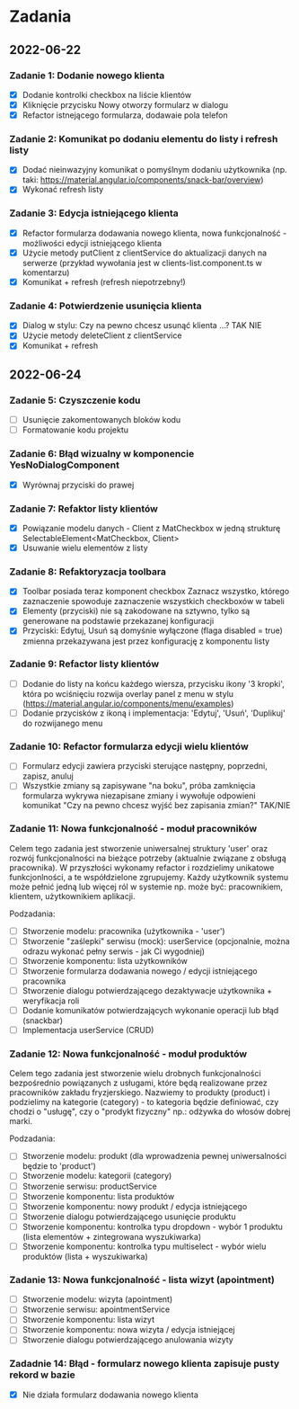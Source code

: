 # Zadania

## 2022-06-22

### Zadanie 1: Dodanie nowego klienta
 - [x] Dodanie kontrolki checkbox na liście klientów
 - [x] Kliknięcie przycisku Nowy otworzy formularz w dialogu
 - [x] Refactor istnejącego formularza, dodawaie pola telefon

### Zadanie 2: Komunikat po dodaniu elementu do listy i refresh listy
 - [x] Dodać nieinwazyjny komunikat o pomyślnym dodaniu użytkownika (np. taki: https://material.angular.io/components/snack-bar/overview)
 - [x] Wykonać refresh listy

### Zadanie 3: Edycja istniejącego klienta
 - [x] Refactor formularza dodawania nowego klienta, nowa funkcjonalność - możliwości edycji istniejącego klienta
 - [x] Użycie metody putClient z clientService do aktualizacji danych na serwerze (przykład wywołania jest w clients-list.component.ts w komentarzu)
 - [x] Komunikat + refresh (refresh niepotrzebny!)

### Zadanie 4: Potwierdzenie usunięcia klienta
 - [x] Dialog w stylu: Czy na pewno chcesz usunąć klienta ...? TAK NIE
 - [x] Użycie metody deleteClient z clientService
 - [x] Komunikat + refresh

## 2022-06-24

### Zadanie 5: Czyszczenie kodu
 - [ ] Usunięcie zakomentowanych bloków kodu
 - [ ] Formatowanie kodu projektu

### Zadanie 6: Błąd wizualny w komponencie YesNoDialogComponent
 - [x] Wyrównaj przyciski do prawej

### Zadanie 7: Refaktor listy klientów
 - [x] Powiązanie modelu danych - Client z MatCheckbox w jedną strukturę SelectableElement<MatCheckbox, Client>
 - [x] Usuwanie wielu elementów z listy

 ### Zadanie 8: Refaktoryzacja toolbara
 - [x] Toolbar posiada teraz komponent checkbox Zaznacz wszystko, którego zaznaczenie spowoduje zaznaczenie wszystkich checkboxów w tabeli
 - [x] Elementy (przyciski) nie są zakodowane na sztywno, tylko są generowane na podstawie przekazanej konfiguracji
 - [x] Przyciski: Edytuj, Usuń są domyśnie wyłączone (flaga disabled = true) zmienna przekazywana jest przez konfigurację z komponentu listy

### Zadanie 9: Refactor listy klientów
 - [ ] Dodanie do listy na końcu każdego wiersza, przycisku ikony '3 kropki', która po wciśnięciu rozwija overlay panel z menu w stylu (https://material.angular.io/components/menu/examples)
 - [ ] Dodanie przycisków z ikoną i implementacja: 'Edytuj', 'Usuń', 'Duplikuj' do rozwijanego menu

### Zadanie 10: Refactor formularza edycji wielu klientów
- [ ] Formularz edycji zawiera przyciski sterujące następny, poprzedni, zapisz, anuluj
- [ ] Wszystkie zmiany są zapisywane "na boku", próba zamknięcia formularza wykrywa niezapisane zmiany i wywołuje odpowieni komunikat "Czy na pewno chcesz wyjść bez zapisania zmian?" TAK/NIE

### Zadanie 11: Nowa funkcjonalność - moduł pracowników
Celem tego zadania jest stworzenie uniwersalnej struktury 'user' oraz rozwój funkcjonalności na bieżące potrzeby (aktualnie związane z obsługą pracownika). W przyszłości wykonamy refactor i rozdzielimy unikatowe funkcjonlności, a te współdzielone zgrupujemy. Każdy użytkownik systemu może pełnić jedną lub więcej ról w systemie np. może być: pracownikiem, klientem, użytkownikiem aplikacji.

Podzadania:
 - [ ] Stworzenie modelu: pracownika (użytkownika - 'user')
 - [ ] Stworzenie "zaślepki" serwisu (mock): userService (opcjonalnie, można odrazu wykonać pełny serwis - jak Ci wygodniej)
 - [ ] Stworzenie komponentu: lista użytkowników
 - [ ] Stworzenie formularza dodawania nowego / edycji istniejącego pracownika
 - [ ] Stworzenie dialogu potwierdzającego dezaktywacje użytkownika + weryfikacja roli
 - [ ] Dodanie komunikatów potwierdzających wykonanie operacji lub błąd (snackbar)
 - [ ] Implementacja userService (CRUD)

### Zadanie 12: Nowa funkcjonalność - moduł produktów
Celem tego zadania jest stworzenie wielu drobnych funkcjonalności bezpośrednio powiązanych z usługami, które będą realizowane przez pracowników zakładu fryzjerskiego. Nazwiemy to produkty (product) i podzielimy na kategorie (category) - to kategoria będzie definiować, czy chodzi o "usługę", czy o "prodykt fizyczny" np.: odżywka do włosów dobrej marki.

Podzadania:
 - [ ] Stworzenie modelu: produkt (dla wprowadzenia pewnej uniwersalności będzie to 'product')
 - [ ] Stworzenie modelu: kategorii (category)
 - [ ] Stworzenie serwisu: productService
 - [ ] Stworzenie komponentu: lista produktów
 - [ ] Stworzenie komponentu: nowy produkt / edycja istniejącego
 - [ ] Stworzenie dialogu potwierdzającego usunięcie produktu
 - [ ] Stworzenie komponentu: kontrolka typu dropdown - wybór 1 produktu (lista elementów + zintegrowana wyszukiwarka)
 - [ ] Stworzenie komponentu: kontrolka typu multiselect - wybór wielu produktów (lista + wyszukiwarka)

### Zadanie 13: Nowa funkcjonalność - lista wizyt (apointment)
- [ ] Stworzenie modelu: wizyta (apointment)
- [ ] Stworzenie serwisu: apointmentService
- [ ] Stworzenie komponentu: lista wizyt
- [ ] Stworzenie komponentu: nowa wizyta / edycja istniejącej
- [ ] Stworzenie dialogu potwierdzającego anulowania wizyty

### Zadadnie 14: Błąd - formularz nowego klienta zapisuje pusty rekord w bazie
- [x] Nie działa formularz dodawania nowego klienta
